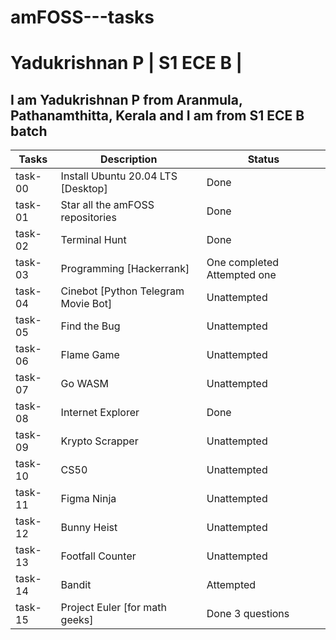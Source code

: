 # amFOSS---tasks

# Yadukrishnan P | S1 ECE B | 

## I am Yadukrishnan P from Aranmula, Pathanamthitta, Kerala and I am from S1 ECE B batch

| Tasks   | Description                         | Status                      |
|---------|-------------------------------------|-----------------------------|
| task-00 | Install Ubuntu 20.04 LTS [Desktop]  | Done                        |
| task-01 | Star all the amFOSS repositories    | Done                        |
| task-02 | Terminal Hunt                       | Done                        |
| task-03 | Programming [Hackerrank]            | One completed Attempted one |
| task-04 | Cinebot [Python Telegram Movie Bot] | Unattempted                 |
| task-05 | Find the Bug                        | Unattempted                 |
| task-06 | Flame Game                          | Unattempted                 |
| task-07 | Go WASM                             | Unattempted                 |
| task-08 | Internet Explorer                   | Done                        |
| task-09 | Krypto Scrapper                     | Unattempted                 |
| task-10 | CS50                                | Unattempted                 |
| task-11 | Figma Ninja                         | Unattempted                 |
| task-12 | Bunny Heist                         | Unattempted                 |
| task-13 | Footfall Counter                    | Unattempted                 |
| task-14 | Bandit                              | Attempted                   |
| task-15 | Project Euler [for math geeks]      | Done 3 questions            |


